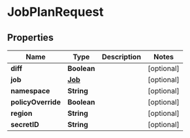 

# JobPlanRequest


## Properties

Name | Type | Description | Notes
------------ | ------------- | ------------- | -------------
**diff** | **Boolean** |  |  [optional]
**job** | [**Job**](Job.md) |  |  [optional]
**namespace** | **String** |  |  [optional]
**policyOverride** | **Boolean** |  |  [optional]
**region** | **String** |  |  [optional]
**secretID** | **String** |  |  [optional]



